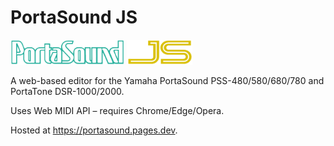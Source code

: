 # PortaSound JS

<img src="public/images/portasound-cyan.png" height="40" /> <img src="public/images/js.png" height="40" />

A web-based editor for the Yamaha PortaSound PSS-480/580/680/780 and PortaTone DSR-1000/2000.

Uses Web MIDI API – requires Chrome/Edge/Opera.

Hosted at https://portasound.pages.dev.

